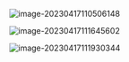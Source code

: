 ![image-20230417110506148](C:/Users/11608/AppData/Roaming/Typora/typora-user-images/image-20230417110506148.png)

![image-20230417111645602](C:/Users/11608/AppData/Roaming/Typora/typora-user-images/image-20230417111645602.png)

![image-20230417111930344](C:/Users/11608/AppData/Roaming/Typora/typora-user-images/image-20230417111930344.png)

